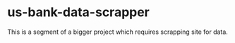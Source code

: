 # us-bank-data-scrapper
This is a segment of a bigger project which requires scrapping site for data.
